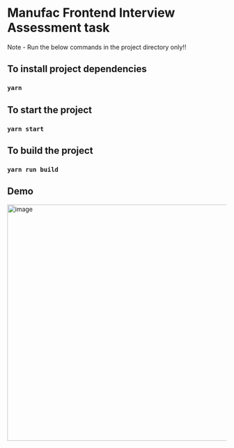 # Manufac Frontend Interview Assessment task

Note - Run the below commands in the project directory only!!

## To install project dependencies

### `yarn`

## To start the project

### `yarn start`

## To build the project

### `yarn run build`

## Demo

<img width="541" alt="image" src="https://github.com/partharoyy/Manufac-Assessment-Task/assets/69928055/220e2014-5909-4f8f-8ce0-f950a47e697e">

